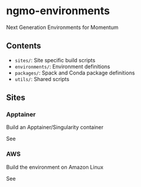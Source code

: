 # ngmo-environments
Next Generation Environments for Momentum

## Contents

* `sites/`: Site specific build scripts
* `environments/`: Environment definitions
* `packages/`: Spack and Conda package definitions
* `utils/`: Shared scripts

## Sites

### Apptainer

Build an Apptainer/Singularity container

See [](site/apptainer/README.md)

### AWS

Build the environment on Amazon Linux

See [](site/aws/README.md)
